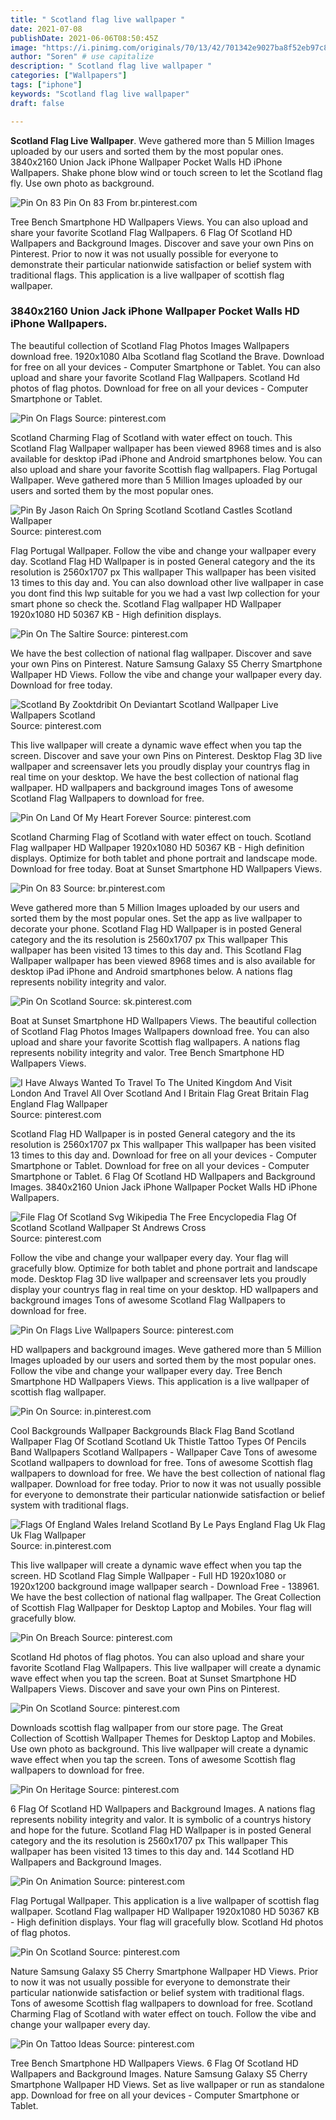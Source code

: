```yaml
---
title: " Scotland flag live wallpaper "
date: 2021-07-08
publishDate: 2021-06-06T08:50:45Z
image: "https://i.pinimg.com/originals/70/13/42/701342e9027ba8f52eb97c87edd9318a.jpg"
author: "Soren" # use capitalize
description: " Scotland flag live wallpaper "
categories: ["Wallpapers"]
tags: ["iphone"]
keywords: "Scotland flag live wallpaper"
draft: false

---
```



**Scotland Flag Live Wallpaper**. Weve gathered more than 5 Million Images uploaded by our users and sorted them by the most popular ones. 3840x2160 Union Jack iPhone Wallpaper Pocket Walls HD iPhone Wallpapers. Shake phone blow wind or touch screen to let the Scotland flag fly. Use own photo as background.

![Pin On 83](https://i.pinimg.com/originals/05/43/c6/0543c69cd7f3d0d5812d6668b234f7d7.jpg "Pin On 83")
Pin On 83 From br.pinterest.com


Tree Bench Smartphone HD Wallpapers Views. You can also upload and share your favorite Scotland Flag Wallpapers. 6 Flag Of Scotland HD Wallpapers and Background Images. Discover and save your own Pins on Pinterest. Prior to now it was not usually possible for everyone to demonstrate their particular nationwide satisfaction or belief system with traditional flags. This application is a live wallpaper of scottish flag wallpaper.

### 3840x2160 Union Jack iPhone Wallpaper Pocket Walls HD iPhone Wallpapers.

The beautiful collection of Scotland Flag Photos Images Wallpapers download free. 1920x1080 Alba Scotland flag Scotland the Brave. Download for free on all your devices - Computer Smartphone or Tablet. You can also upload and share your favorite Scotland Flag Wallpapers. Scotland Hd photos of flag photos. Download for free on all your devices - Computer Smartphone or Tablet.


![Pin On Flags](https://i.pinimg.com/originals/e9/16/03/e91603d2ba2a57333d8d39289c45e598.jpg "Pin On Flags")
Source: pinterest.com

Scotland Charming Flag of Scotland with water effect on touch. This Scotland Flag Wallpaper wallpaper has been viewed 8968 times and is also available for desktop iPad iPhone and Android smartphones below. You can also upload and share your favorite Scottish flag wallpapers. Flag Portugal Wallpaper. Weve gathered more than 5 Million Images uploaded by our users and sorted them by the most popular ones.

![Pin By Jason Raich On Spring Scotland Scotland Castles Scotland Wallpaper](https://i.pinimg.com/originals/05/65/d2/0565d274d45862a120fac07ee1fa0f7f.jpg "Pin By Jason Raich On Spring Scotland Scotland Castles Scotland Wallpaper")
Source: pinterest.com

Flag Portugal Wallpaper. Follow the vibe and change your wallpaper every day. Scotland Flag HD Wallpaper is in posted General category and the its resolution is 2560x1707 px This wallpaper This wallpaper has been visited 13 times to this day and. You can also download other live wallpaper in case you dont find this lwp suitable for you we had a vast lwp collection for your smart phone so check the. Scotland Flag wallpaper HD Wallpaper 1920x1080 HD 50367 KB - High definition displays.

![Pin On The Saltire](https://i.pinimg.com/originals/f1/b0/5e/f1b05e1abd30bcca4a7c2cefc38d05ef.png "Pin On The Saltire")
Source: pinterest.com

We have the best collection of national flag wallpaper. Discover and save your own Pins on Pinterest. Nature Samsung Galaxy S5 Cherry Smartphone Wallpaper HD Views. Follow the vibe and change your wallpaper every day. Download for free today.

![Scotland By Zooktdribit On Deviantart Scotland Wallpaper Live Wallpapers Scotland](https://i.pinimg.com/originals/28/c1/5b/28c15b33c787dc0c691696241cff930c.jpg "Scotland By Zooktdribit On Deviantart Scotland Wallpaper Live Wallpapers Scotland")
Source: pinterest.com

This live wallpaper will create a dynamic wave effect when you tap the screen. Discover and save your own Pins on Pinterest. Desktop Flag 3D live wallpaper and screensaver lets you proudly display your countrys flag in real time on your desktop. We have the best collection of national flag wallpaper. HD wallpapers and background images Tons of awesome Scotland Flag Wallpapers to download for free.

![Pin On Land Of My Heart Forever](https://i.pinimg.com/originals/90/5f/87/905f8779263af89bfbc39933c4bb6f0e.jpg "Pin On Land Of My Heart Forever")
Source: pinterest.com

Scotland Charming Flag of Scotland with water effect on touch. Scotland Flag wallpaper HD Wallpaper 1920x1080 HD 50367 KB - High definition displays. Optimize for both tablet and phone portrait and landscape mode. Download for free today. Boat at Sunset Smartphone HD Wallpapers Views.

![Pin On 83](https://i.pinimg.com/originals/05/43/c6/0543c69cd7f3d0d5812d6668b234f7d7.jpg "Pin On 83")
Source: br.pinterest.com

Weve gathered more than 5 Million Images uploaded by our users and sorted them by the most popular ones. Set the app as live wallpaper to decorate your phone. Scotland Flag HD Wallpaper is in posted General category and the its resolution is 2560x1707 px This wallpaper This wallpaper has been visited 13 times to this day and. This Scotland Flag Wallpaper wallpaper has been viewed 8968 times and is also available for desktop iPad iPhone and Android smartphones below. A nations flag represents nobility integrity and valor.

![Pin On Scotland](https://i.pinimg.com/564x/63/2c/b4/632cb4ebabafb24a41bf74b7c63f6474.jpg "Pin On Scotland")
Source: sk.pinterest.com

Boat at Sunset Smartphone HD Wallpapers Views. The beautiful collection of Scotland Flag Photos Images Wallpapers download free. You can also upload and share your favorite Scottish flag wallpapers. A nations flag represents nobility integrity and valor. Tree Bench Smartphone HD Wallpapers Views.

![I Have Always Wanted To Travel To The United Kingdom And Visit London And Travel All Over Scotland And I Britain Flag Great Britain Flag England Flag Wallpaper](https://i.pinimg.com/originals/fd/c0/f6/fdc0f687d02df2aabbdd7f4dd2adf3ef.jpg "I Have Always Wanted To Travel To The United Kingdom And Visit London And Travel All Over Scotland And I Britain Flag Great Britain Flag England Flag Wallpaper")
Source: pinterest.com

Scotland Flag HD Wallpaper is in posted General category and the its resolution is 2560x1707 px This wallpaper This wallpaper has been visited 13 times to this day and. Download for free on all your devices - Computer Smartphone or Tablet. Download for free on all your devices - Computer Smartphone or Tablet. 6 Flag Of Scotland HD Wallpapers and Background Images. 3840x2160 Union Jack iPhone Wallpaper Pocket Walls HD iPhone Wallpapers.

![File Flag Of Scotland Svg Wikipedia The Free Encyclopedia Flag Of Scotland Scotland Wallpaper St Andrews Cross](https://i.pinimg.com/originals/37/98/a7/3798a7ed5e64bb42314e7a1b74d6b6a8.png "File Flag Of Scotland Svg Wikipedia The Free Encyclopedia Flag Of Scotland Scotland Wallpaper St Andrews Cross")
Source: pinterest.com

Follow the vibe and change your wallpaper every day. Your flag will gracefully blow. Optimize for both tablet and phone portrait and landscape mode. Desktop Flag 3D live wallpaper and screensaver lets you proudly display your countrys flag in real time on your desktop. HD wallpapers and background images Tons of awesome Scotland Flag Wallpapers to download for free.

![Pin On Flags Live Wallpapers](https://i.pinimg.com/564x/27/67/69/276769b63cdc5e49e6e66f76b5ea9eea.jpg "Pin On Flags Live Wallpapers")
Source: pinterest.com

HD wallpapers and background images. Weve gathered more than 5 Million Images uploaded by our users and sorted them by the most popular ones. Follow the vibe and change your wallpaper every day. Tree Bench Smartphone HD Wallpapers Views. This application is a live wallpaper of scottish flag wallpaper.

![Pin On](https://i.pinimg.com/736x/ed/fd/85/edfd858d1c5c3019ca82b1b04389aeab.jpg "Pin On")
Source: in.pinterest.com

Cool Backgrounds Wallpaper Backgrounds Black Flag Band Scotland Wallpaper Flag Of Scotland Scotland Uk Thistle Tattoo Types Of Pencils Band Wallpapers Scotland Wallpapers - Wallpaper Cave Tons of awesome Scotland wallpapers to download for free. Tons of awesome Scottish flag wallpapers to download for free. We have the best collection of national flag wallpaper. Download for free today. Prior to now it was not usually possible for everyone to demonstrate their particular nationwide satisfaction or belief system with traditional flags.

![Flags Of England Wales Ireland Scotland By Le Pays England Flag Uk Flag Uk Flag Wallpaper](https://i.pinimg.com/originals/42/31/a5/4231a5fe3b66be849724ae021bff0cfa.jpg "Flags Of England Wales Ireland Scotland By Le Pays England Flag Uk Flag Uk Flag Wallpaper")
Source: in.pinterest.com

This live wallpaper will create a dynamic wave effect when you tap the screen. HD Scotland Flag Simple Wallpaper - Full HD 1920x1080 or 1920x1200 background image wallpaper search - Download Free - 138961. We have the best collection of national flag wallpaper. The Great Collection of Scottish Flag Wallpaper for Desktop Laptop and Mobiles. Your flag will gracefully blow.

![Pin On Breach](https://i.pinimg.com/originals/bf/c5/22/bfc52219e21f1ad475289d8303f1d766.jpg "Pin On Breach")
Source: pinterest.com

Scotland Hd photos of flag photos. You can also upload and share your favorite Scotland Flag Wallpapers. This live wallpaper will create a dynamic wave effect when you tap the screen. Boat at Sunset Smartphone HD Wallpapers Views. Discover and save your own Pins on Pinterest.

![Pin On Scotland](https://i.pinimg.com/474x/ec/9e/05/ec9e05d84e79807ee84b9f132b8de420.jpg "Pin On Scotland")
Source: pinterest.com

Downloads scottish flag wallpaper from our store page. The Great Collection of Scottish Wallpaper Themes for Desktop Laptop and Mobiles. Use own photo as background. This live wallpaper will create a dynamic wave effect when you tap the screen. Tons of awesome Scottish flag wallpapers to download for free.

![Pin On Heritage](https://i.pinimg.com/originals/d7/ac/e0/d7ace071bce784c4c4c296a3a64d06ee.jpg "Pin On Heritage")
Source: pinterest.com

6 Flag Of Scotland HD Wallpapers and Background Images. A nations flag represents nobility integrity and valor. It is symbolic of a countrys history and hope for the future. Scotland Flag HD Wallpaper is in posted General category and the its resolution is 2560x1707 px This wallpaper This wallpaper has been visited 13 times to this day and. 144 Scotland HD Wallpapers and Background Images.

![Pin On Animation](https://i.pinimg.com/474x/f0/2f/45/f02f45e39d1ee361321489cce088448e.jpg "Pin On Animation")
Source: pinterest.com

Flag Portugal Wallpaper. This application is a live wallpaper of scottish flag wallpaper. Scotland Flag wallpaper HD Wallpaper 1920x1080 HD 50367 KB - High definition displays. Your flag will gracefully blow. Scotland Hd photos of flag photos.

![Pin On Scotland](https://i.pinimg.com/originals/a9/b6/a1/a9b6a1ddc1cb8872e51e3a057468f72c.jpg "Pin On Scotland")
Source: pinterest.com

Nature Samsung Galaxy S5 Cherry Smartphone Wallpaper HD Views. Prior to now it was not usually possible for everyone to demonstrate their particular nationwide satisfaction or belief system with traditional flags. Tons of awesome Scottish flag wallpapers to download for free. Scotland Charming Flag of Scotland with water effect on touch. Follow the vibe and change your wallpaper every day.

![Pin On Tattoo Ideas](https://i.pinimg.com/originals/70/13/42/701342e9027ba8f52eb97c87edd9318a.jpg "Pin On Tattoo Ideas")
Source: pinterest.com

Tree Bench Smartphone HD Wallpapers Views. 6 Flag Of Scotland HD Wallpapers and Background Images. Nature Samsung Galaxy S5 Cherry Smartphone Wallpaper HD Views. Set as live wallpaper or run as standalone app. Download for free on all your devices - Computer Smartphone or Tablet.

